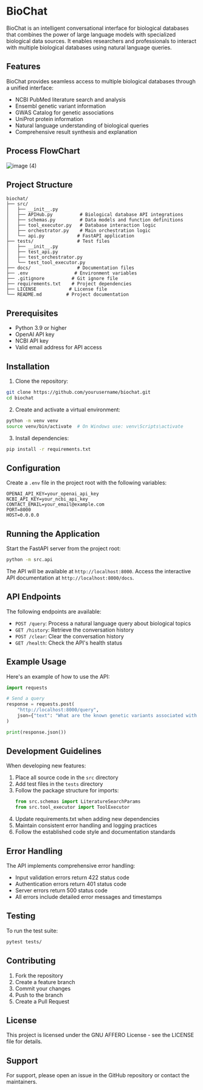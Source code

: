# BioChat

BioChat is an intelligent conversational interface for biological databases that combines the power of large language models with specialized biological data sources. It enables researchers and professionals to interact with multiple biological databases using natural language queries.

## Features

BioChat provides seamless access to multiple biological databases through a unified interface:

- NCBI PubMed literature search and analysis
- Ensembl genetic variant information
- GWAS Catalog for genetic associations
- UniProt protein information
- Natural language understanding of biological queries
- Comprehensive result synthesis and explanation


## Process FlowChart

![image (4)](https://github.com/user-attachments/assets/0e8681a7-df04-44e0-8ede-fd6354eb080d)

## Project Structure

```
biochat/
├── src/
│   ├── __init__.py
│   ├── APIHub.py          # Biological database API integrations
│   ├── schemas.py         # Data models and function definitions
│   ├── tool_executor.py   # Database interaction logic
│   ├── orchestrator.py    # Main orchestration logic
│   └── api.py            # FastAPI application
├── tests/                # Test files
│   ├── __init__.py
│   ├── test_api.py
│   ├── test_orchestrator.py
│   └── test_tool_executor.py
├── docs/                 # Documentation files
├── .env                 # Environment variables
├── .gitignore          # Git ignore file
├── requirements.txt    # Project dependencies
├── LICENSE            # License file
└── README.md         # Project documentation
```

## Prerequisites

- Python 3.9 or higher
- OpenAI API key
- NCBI API key
- Valid email address for API access

## Installation

1. Clone the repository:
```bash
git clone https://github.com/yourusername/biochat.git
cd biochat
```

2. Create and activate a virtual environment:
```bash
python -m venv venv
source venv/bin/activate  # On Windows use: venv\Scripts\activate
```

3. Install dependencies:
```bash
pip install -r requirements.txt
```

## Configuration

Create a `.env` file in the project root with the following variables:

```env
OPENAI_API_KEY=your_openai_api_key
NCBI_API_KEY=your_ncbi_api_key
CONTACT_EMAIL=your_email@example.com
PORT=8000
HOST=0.0.0.0
```

## Running the Application

Start the FastAPI server from the project root:

```bash
python -m src.api
```

The API will be available at `http://localhost:8000`. Access the interactive API documentation at `http://localhost:8000/docs`.

## API Endpoints

The following endpoints are available:

- `POST /query`: Process a natural language query about biological topics
- `GET /history`: Retrieve the conversation history
- `POST /clear`: Clear the conversation history
- `GET /health`: Check the API's health status

## Example Usage

Here's an example of how to use the API:

```python
import requests

# Send a query
response = requests.post(
    "http://localhost:8000/query",
    json={"text": "What are the known genetic variants associated with cystic fibrosis?"}
)

print(response.json())
```

## Development Guidelines

When developing new features:

1. Place all source code in the `src` directory
2. Add test files in the `tests` directory
3. Follow the package structure for imports:
   ```python
   from src.schemas import LiteratureSearchParams
   from src.tool_executor import ToolExecutor
   ```
4. Update requirements.txt when adding new dependencies
5. Maintain consistent error handling and logging practices
6. Follow the established code style and documentation standards

## Error Handling

The API implements comprehensive error handling:

- Input validation errors return 422 status code
- Authentication errors return 401 status code
- Server errors return 500 status code
- All errors include detailed error messages and timestamps

## Testing

To run the test suite:

```bash
pytest tests/
```

## Contributing

1. Fork the repository
2. Create a feature branch
3. Commit your changes
4. Push to the branch
5. Create a Pull Request

## License

This project is licensed under the GNU AFFERO License - see the LICENSE file for details.

## Support

For support, please open an issue in the GitHub repository or contact the maintainers.
